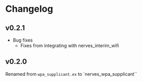 # Changelog

## v0.2.1

  * Bug fixes
    * Fixes from integrating with nerves_interim_wifi

## v0.2.0

Renamed from `wpa_supplicant.ex` to `nerves_wpa_supplicant``
